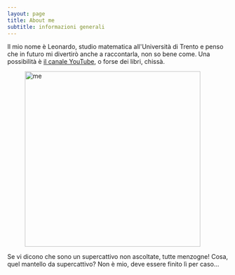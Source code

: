 ```yaml
---
layout: page
title: About me
subtitle: informazioni generali
---
```


Il mio nome è Leonardo, studio matematica all'Università di Trento e penso che in futuro mi divertirò anche a raccontarla, non so bene come. Una possibilità è [il canale YouTube](https://www.youtube.com/channel/UCO1l67JZBNiNEA2cb8M1fbQ), o forse dei libri, chissà.

<figure>
  <img src="https://user-images.githubusercontent.com/64229723/193805618-de2d2594-bd61-48d5-ace9-893dc562eb0c.jpg" alt="me" class="center" width="400" border-radius=50px/>
</figure>

Se vi dicono che sono un supercattivo non ascoltate, tutte menzogne! Cosa, quel mantello da supercattivo? Non è mio, deve essere finito lì per caso...




